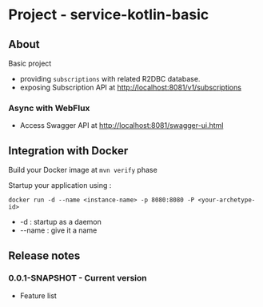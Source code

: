 # Project - service-kotlin-basic

## About

Basic project 

* providing `subscriptions` with related R2DBC database.
* exposing Subscription API at [http://localhost:8081/v1/subscriptions](http://localhost:8081/v1/subscriptions) 

### Async with WebFlux

* Access Swagger API at [http://localhost:8081/swagger-ui.html](http://localhost:8081/swagger-ui.html)

## Integration with Docker

Build your Docker image at ```mvn verify``` phase

Startup your application using :

```
docker run -d --name <instance-name> -p 8080:8080 -P <your-archetype-id>
```

* -d : startup as a daemon
* --name : give it a name

## Release notes

### 0.0.1-SNAPSHOT - Current version

* Feature list